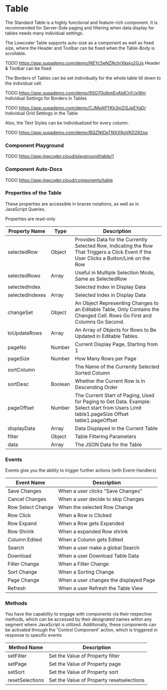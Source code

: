 # Table

The Standard Table is a highly functional and feature-rich component. It is recommended for Server-Side paging and filtering when data display for tables needs many individual settings.

The Lowcoder Table supports auto-size as a component as well as fixed size, where the Header and Toolbar can be fixed when the Table-Body is scrollable.

TODO https://app.supademo.com/demo/NEYc5eNZNchrXkpjo2GJs Header & Toolbar can be fixed

The Borders of Tables can be set individually for the whole table till down to the individual cell.

TODO https://app.supademo.com/demo/9SG70olbmEvAIdCnYJxWm Individual Settings for Borders in Tables

TODO https://app.supademo.com/demo/CJMoAPTKk3mZiSJeEYqDr Individual Grid Settings in the Table

Also, the Text Styles can be individualized for every column.

TODO https://app.supademo.com/demo/BQZNtDeTNXX9gVKD292sq

### Component Playground

TODO https://app.lowcoder.cloud/playground/table/1

### Component Auto-Docs

TODO https://app.lowcoder.cloud/components/table

### Properties of the Table

These properties are accessible in braces notations, as well as in JavaScript Queries.

Properties are read-only

| Property Name   | Type    | Description                                                                                                                               |
| --------------- | ------- | ----------------------------------------------------------------------------------------------------------------------------------------- |
| selectedRow     | Object  | Provides Data for the Currently Selected Row, Indicating the Row That Triggers a Click Event If the User Clicks a Button/Link on the Row  |
| selectedRows    | Array   | Useful in Multiple Selection Mode, Same as SelectedRow                                                                                    |
| selectedIndex   |         | Selected Index in Display Data                                                                                                            |
| selectedIndexes | Array   | Selected Index in Display Data                                                                                                            |
| changeSet       | Object  | An Object Representing Changes to an Editable Table, Only Contains the Changed Cell. Rows Go First and Columns Go Second.                 |
| toUpdateRows    | Array   | An Array of Objects for Rows to Be Updated in Editable Tables.                                                                            |
| pageNo          | Number  | Current Display Page, Starting from 1                                                                                                     |
| pageSize        | Number  | How Many Rows per Page                                                                                                                    |
| sortColumn      |         | The Name of the Currently Selected Sorted Column                                                                                          |
| sortDesc        | Boolean | Whether the Current Row Is in Descending Order                                                                                            |
| pageOffset      | Number  | The Current Start of Paging, Used for Paging to Get Data. Example: Select start from Users Limit table1.pageSize Offset table1.pageOffset |
| displayData     | Array   | Data Displayed in the Current Table                                                                                                       |
| filter          | Object  | Table Filtering Parameters                                                                                                                |
| data            | Array   | The JSON Data for the Table                                                                                                               |

### Events

Events give you the ability to trigger further actions (with Event-Handlers)

| Event Name        | Description                            |
| ----------------- | -------------------------------------- |
| Save Changes      | When a user clicks "Save Changes"      |
| Cancel Changes    | When a user decide to skip Changes     |
| Row Select Change | When the selected Row Change           |
| Row Click         | When a Row is Clicked                  |
| Row Expand        | When a Row gets Expanded               |
| Row Shrink        | When a expanded Row shrink             |
| Column Edited     | When a Column gets Edited              |
| Search            | When a user make a global Search       |
| Download          | When a user Download Table Data        |
| Filter Change     | When a Filter Change                   |
| Sort Change       | When a Sorting Change                  |
| Page Change       | When a user changes the displayed Page |
| Refresh           | When a user Refresh the Table View     |

### Methods

You have the capability to engage with components via their respective methods, which can be accessed by their designated names within any segment where JavaScript is utilized. Additionally, these components can be activated through the 'Control Component' action, which is triggered in response to specific events

| Method Name     | Description                               |
| --------------- | ----------------------------------------- |
| setFilter       | Set the Value of Property filter          |
| setPage         | Set the Value of Property page            |
| setSort         | Set the Value of Property sort            |
| resetSelections | Set the Value of Property resetselections |
